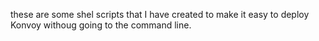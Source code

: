 these are some shel scripts that I have created to make it easy to deploy Konvoy withoug going to the command line.  
